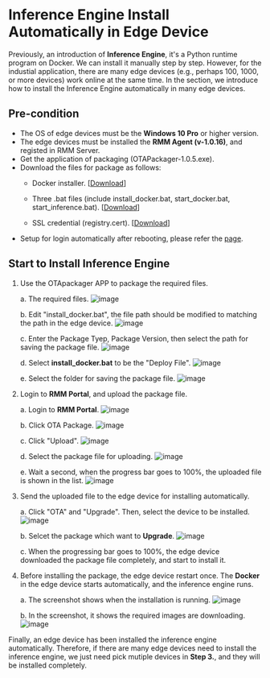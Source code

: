 # Inference Engine Install Automatically in Edge Device

Previously, an introduction of **Inference Engine**, it's a Python runtime program on Docker. We can install it manually step by step. However, for the industial application, there are many edge devices (e.g., perhaps 100, 1000, or more devices) work online at the same time. In the section, we introduce how to install the Inference Engine automatically in many edge devices.

## Pre-condition
* The OS of edge devices must be the **Windows 10 Pro** or higher version.
* The edge devices must be installed the **RMM Agent (v-1.0.16)**, and registed in RMM Server.
* Get the application of packaging (OTAPackager-1.0.5.exe).
* Download the files for package as follows: 
   * Docker installer. [[Download](https://store.docker.com/editions/community/docker-ce-desktop-windows)]

   * Three .bat files (include install_docker.bat, start_docker.bat, start_inference.bat). [[Download](http://advgitlab.eastasia.cloudapp.azure.com/EI-PaaS-SampleCode/analytics_framework_service/tree/master/inference_engine/auto_install_docker)]

   * SSL credential (registry.cert). [[Download](http://advgitlab.eastasia.cloudapp.azure.com/EI-PaaS-SampleCode/analytics_framework_service/tree/master/inference_engine/auto_install_docker)]
* Setup for login automatically after rebooting, please refer the [page](http://z88487561.pixnet.net/blog/post/47069245-%5Bwindows%5D-win-10-%E9%96%8B%E6%A9%9F-%E5%85%8D%E5%AF%86%E7%A2%BC-%E8%87%AA%E5%8B%95%E7%99%BB%E5%85%A5-%E5%B0%8F%E6%8A%80%E5%B7%A7).

## Start to Install Inference Engine

1. Use the OTApackager APP to package the required files.
	
	a. The required files.
	![image](../_static/images/inference_engine/01_package.png)

	b. Edit "install_docker.bat", the file path should be modified to matching the path in the edge device.
	![image](../_static/images/inference_engine/02_step1.png)

	c. Enter the Package Tyep, Package Version, then select the path for saving the package file.
    ![image](../_static/images/inference_engine/03.png)

    d. Select **install_docker.bat** to be the "Deploy File".
    ![image](../_static/images/inference_engine/04_package_path.png)

    e. Select the folder for saving the package file.
	![image](../_static/images/inference_engine/05_login_RMM.png)

2. Login to **RMM Portal**, and upload the package file.
	
	a. Login to **RMM Portal**.
	![image](../_static/images/inference_engine/06_ota_package.png)

	b. Click OTA Package.
	![image](../_static/images/inference_engine/07_upload.png)

	c. Click "Upload".
	![image](../_static/images/inference_engine/08_choose_file.png)

	d. Select the package file for uploading.
	![image](../_static/images/inference_engine/09_upload_progress.png)

	e. Wait a second, when the progress bar goes to 100%, the uploaded file is shown in the list.
	![image](../_static/images/inference_engine/10_ota_upgrade.png)

3. Send the uploaded file to the edge device for installing automatically.
	
	a. Click "OTA" and "Upgrade". Then, select the device to be installed.
	![image](../_static/images/inference_engine/11_upgrade_package.png)

	b. Selcet the package which want to **Upgrade**.
	![image](../_static/images/inference_engine/12_upgrade_progress.png)

	c. When the progressing bar goes to 100%, the edge device downloaded the package file completely, and start to install it.

4. Before installing the package, the edge device restart once. The **Docker** in the edge device starts automatically, and the inference engine runs.

	a. The screenshot shows when the installation is running.
	![image](../_statice/images/inference_engine/13_install01.png)

	b. In the screenshot, it shows the required images are downloading.
	![image](../_static/images/inference_engine/14_install02.png)

Finally, an edge device has been installed the inference engine automatically. Therefore, if there are many edge devices need to install the inference engine, we just need pick mutiple devices in **Step 3.**, and they will be installed completely.
